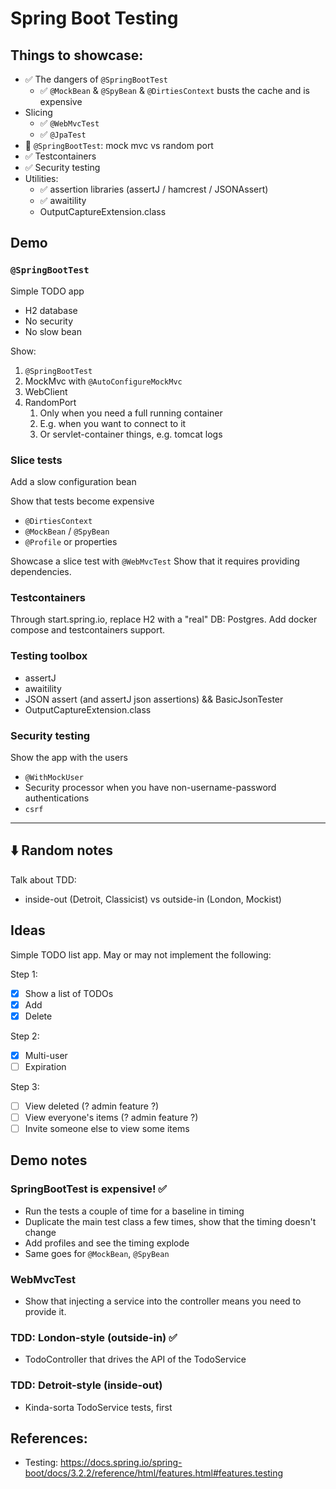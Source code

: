 # Spring Boot Testing

## Things to showcase:

- ✅ The dangers of `@SpringBootTest`
    - ✅ `@MockBean` & `@SpyBean` & `@DirtiesContext` busts the cache and is expensive
- Slicing
    - ✅ `@WebMvcTest`
    - ✅ `@JpaTest`
- 🚨 `@SpringBootTest`: mock mvc vs random port
- ✅ Testcontainers
- ✅ Security testing
- Utilities:
    - ✅ assertion libraries (assertJ / hamcrest / JSONAssert)
    - ✅ awaitility
    - OutputCaptureExtension.class

## Demo

### `@SpringBootTest`

Simple TODO app

- H2 database
- No security
- No slow bean

Show:

1. `@SpringBootTest`
2. MockMvc with `@AutoConfigureMockMvc`
3. WebClient
4. RandomPort
    1. Only when you need a full running container
    2. E.g. when you want to connect to it
    3. Or servlet-container things, e.g. tomcat logs

### Slice tests

Add a slow configuration bean

Show that tests become expensive

- `@DirtiesContext`
- `@MockBean` / `@SpyBean`
- `@Profile` or properties

Showcase a slice test with `@WebMvcTest`
Show that it requires providing dependencies.

### Testcontainers

Through start.spring.io, replace H2 with a "real" DB: Postgres.
Add docker compose and testcontainers support.

### Testing toolbox

- assertJ
- awaitility
- JSON assert (and assertJ json assertions) && BasicJsonTester
- OutputCaptureExtension.class

### Security testing

Show the app with the users

- `@WithMockUser`
- Security processor when you have non-username-password authentications
- `csrf`

---

## ⬇️ Random notes

Talk about TDD:

- inside-out (Detroit, Classicist) vs outside-in (London, Mockist)

## Ideas

Simple TODO list app. May or may not implement the following:

Step 1:

- [x] Show a list of TODOs
- [x] Add
- [x] Delete

Step 2:

- [x] Multi-user
- [ ] Expiration

Step 3:

- [ ] View deleted (? admin feature ?)
- [ ] View everyone's items (? admin feature ?)
- [ ] Invite someone else to view some items

## Demo notes

### SpringBootTest is expensive! ✅

- Run the tests a couple of time for a baseline in timing
- Duplicate the main test class a few times, show that the timing doesn't change
- Add profiles and see the timing explode
- Same goes for `@MockBean`, `@SpyBean`

### WebMvcTest

- Show that injecting a service into the controller means you need to provide it.

### TDD: London-style (outside-in) ✅

- TodoController that drives the API of the TodoService

### TDD: Detroit-style (inside-out)

- Kinda-sorta TodoService tests, first

## References:

- Testing: https://docs.spring.io/spring-boot/docs/3.2.2/reference/html/features.html#features.testing